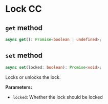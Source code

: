 # Lock CC

## `get` method

```ts
async get(): Promise<boolean | undefined>;
```

## `set` method

```ts
async set(locked: boolean): Promise<void>;
```

Locks or unlocks the lock.

**Parameters:**

-   `locked`: Whether the lock should be locked
